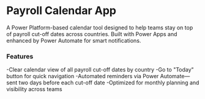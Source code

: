 # Payroll Calendar App
A Power Platform-based calendar tool designed to help teams stay on top of payroll cut-off dates across countries. Built with Power Apps and enhanced by Power Automate for smart notifications.

### Features
-Clear calendar view of all payroll cut-off dates by country
-Go to "Today" button for quick navigation
-Automated reminders via Power Automate—sent two days before each cut-off date
-Optimized for monthly planning and visibility across teams
